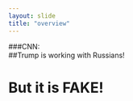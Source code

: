 ```yaml
---
layout: slide
title: "overview"
---
```

###CNN:  
##Trump is working with Russians!


But it is FAKE! 
===
